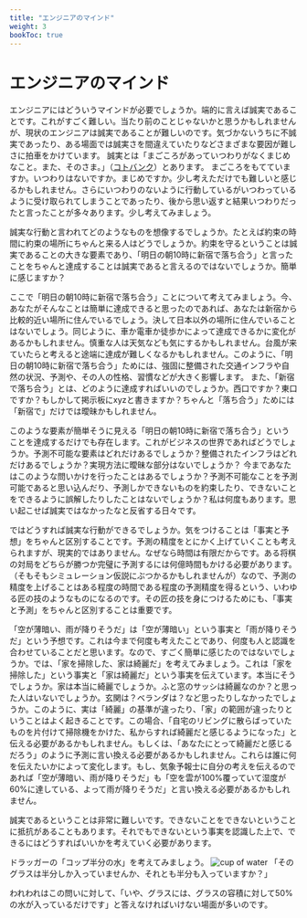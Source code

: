 ```yaml
---
title: "エンジニアのマインド"
weight: 3
bookToc: true
---
```


# エンジニアのマインド

エンジニアにはどういうマインドが必要でしょうか。端的に言えば誠実であることです。これがすごく難しい。当たり前のことじゃないかと思うかもしれませんが、現状のエンジニアは誠実であることが難しいのです。気づかないうちに不誠実であったり、ある場面では誠実さを間違えていたりなどさまざまな要因が難しさに拍車をかけています。
誠実とは「まごころがあっていつわりがなくまじめなこと。また、そのさま。」（[コトバンク](https://kotobank.jp/word/%E8%AA%A0%E5%AE%9F-545286)）とあります。
まごころをもてていますか。いつわりはないですか。まじめですか。少し考えただけでも難しいと感じるかもしれません。さらにいつわりのないように行動しているがいつわっているように受け取られてしまうことであったり、後から思い返すと結果いつわりだったと言ったことが多々あります。少し考えてみましょう。

誠実な行動と言われてどのようなものを想像するでしょうか。たとえば約束の時間に約束の場所にちゃんと来る人はどうでしょうか。約束を守るということは誠実であることの大きな要素であり、「明日の朝10時に新宿で落ち合う」と言ったことをちゃんと達成することは誠実であると言えるのではないでしょうか。簡単に感じますか？

ここで「明日の朝10時に新宿で落ち合う」ことについて考えてみましょう。今、あなたがそんなことは簡単に達成できると思ったのであれば、あなたは新宿から比較的近い場所に住んでいるでしょう。決して日本以外の場所に住んでいることはないでしょう。同じように、車か電車か徒歩かによって達成できるかに変化があるかもしれません。慎重な人は天気なども気にするかもしれません。台風が来ていたらと考えると途端に達成が難しくなるかもしれません。このように、「明日の朝10時に新宿で落ち合う」ためには、強固に整備された交通インフラや自然の状況、予測や、その人の性格、習慣などが大きく影響します。
また、「新宿で落ち合う」とは、どのように達成すればいいのでしょうか。西口ですか？東口ですか？もしかして掲示板にxyzと書きますか？ちゃんと「落ち合う」ためには「新宿で」だけでは曖昧かもしれません。

このような要素が簡単そうに見える「明日の朝10時に新宿で落ち合う」ということを達成するだけでも存在します。これがビジネスの世界であればどうでしょうか。予測不可能な要素はどれだけあるでしょうか？整備されたインフラはどれだけあるでしょうか？実現方法に曖昧な部分はないでしょうか？
今まであなたはこのような問いかけを行ったことはあるでしょうか？予測不可能なことを予測可能であると思い込んだり、予測しかできないものを約束したり、できないことをできるように誤解したりしたことはないでしょうか？私は何度もあります。思い起こせば誠実ではなかったなと反省する日々です。

ではどうすれば誠実な行動ができるでしょうか。気をつけることは「事実と予想」をちゃんと区別することです。予測の精度をとにかく上げていくことも考えられますが、現実的ではありません。なぜなら時間は有限だからです。ある将棋の対局をどちらが勝つか完璧に予測するには何億時間もかける必要があります。（そもそもシミュレーション仮説にぶつかるかもしれませんが）なので、予測の精度を上げることはある程度の時間である程度の予測精度を得るという、いわゆる匠の技のようなものになるのです。その匠の技を身につけるためにも、「事実と予測」をちゃんと区別することは重要です。

「空が薄暗い、雨が降りそうだ」は「空が薄暗い」という事実と「雨が降りそうだ」という予想です。これは今まで何度も考えたことであり、何度も人と認識を合わせていることだと思います。なので、すごく簡単に感じたのではないでしょうか。では、「家を掃除した、家は綺麗だ」を考えてみましょう。これは「家を掃除した」という事実と「家は綺麗だ」という事実を伝えています。本当にそうでしょうか。家は本当に綺麗でしょうか。ふと窓のサッシは綺麗なのか？と思った人はいないでしょうか。玄関は？ベランダは？など思ったりしなかったでしょうか。このように、実は「綺麗」の基準が違ったり、「家」の範囲が違ったりということはよく起きることです。この場合、「自宅のリビングに散らばっていたものを片付けて掃除機をかけた、私からすれば綺麗だと感じるようになった」と伝える必要があるかもしれません。もしくは、「あなたにとって綺麗だと感じるだろう」のように予測に言い換える必要があるかもしれません。これらは誰に何を伝えたいかによって変化します。もし、気象予報士に自分の考えを伝えるのであれば「空が薄暗い、雨が降りそうだ」も「空を雲が100%覆っていて湿度が60%に達している、よって雨が降りそうだ」と言い換える必要があるかもしれません。

誠実であるということは非常に難しいです。できないことをできないということに抵抗があることもあります。それでもできないという事実を認識した上で、できるにはどうすればいいかを考えていく必要があります。

ドラッガーの「コップ半分の水」を考えてみましょう。
![cup of water](/joseph-greve-kBDYuXpXnOU-unsplash.jpg)
「そのグラスは半分しか入っていませんか、それとも半分も入っていますか？」

われわれはこの問いに対して、「いや、グラスには、グラスの容積に対して50%の水が入っているだけです」と答えなければいけない場面が多いのです。
